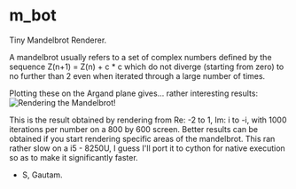 # m_bot
Tiny Mandelbrot Renderer.<br>

A mandelbrot usually refers to a set of complex numbers defined by the sequence Z(n+1) = Z(n) + c * c which do not diverge (starting from zero) to no further than 2 even when iterated through a large number of times. <br>

Plotting these on the Argand plane gives... rather interesting results:
![Rendering the Mandelbrot!](https://i.imgur.com/7nXDnL1.png) <br>

This is the result obtained by rendering from Re: -2 to 1, Im: i to -i, with 1000 iterations per number on a 800 by 600 screen. Better results can be obtained if you start rendering specific areas of the mandelbrot. This ran rather slow on a i5 - 8250U, I guess I'll port it to cython for native execution so as to make it significantly faster.

- S, Gautam.
